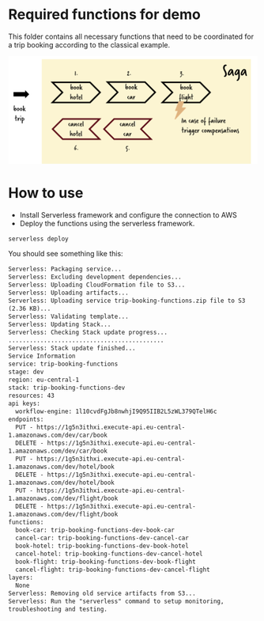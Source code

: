 # Required functions for demo

This folder contains all necessary functions that need to be coordinated for a trip booking according to the classical example.

![Overview](../overview.png)

# How to use

* Install Serverless framework and configure the connection to AWS
* Deploy the functions using the serverless framework.

```
serverless deploy
```

You should see something like this:

```
Serverless: Packaging service...
Serverless: Excluding development dependencies...
Serverless: Uploading CloudFormation file to S3...
Serverless: Uploading artifacts...
Serverless: Uploading service trip-booking-functions.zip file to S3 (2.36 KB)...
Serverless: Validating template...
Serverless: Updating Stack...
Serverless: Checking Stack update progress...
............................................
Serverless: Stack update finished...
Service Information
service: trip-booking-functions
stage: dev
region: eu-central-1
stack: trip-booking-functions-dev
resources: 43
api keys:
  workflow-engine: 1l10cvdFgJb8nwhjI9Q95IIB2L5zWL379QTelH6c
endpoints:
  PUT - https://1g5n3ithxi.execute-api.eu-central-1.amazonaws.com/dev/car/book
  DELETE - https://1g5n3ithxi.execute-api.eu-central-1.amazonaws.com/dev/car/book
  PUT - https://1g5n3ithxi.execute-api.eu-central-1.amazonaws.com/dev/hotel/book
  DELETE - https://1g5n3ithxi.execute-api.eu-central-1.amazonaws.com/dev/hotel/book
  PUT - https://1g5n3ithxi.execute-api.eu-central-1.amazonaws.com/dev/flight/book
  DELETE - https://1g5n3ithxi.execute-api.eu-central-1.amazonaws.com/dev/flight/book
functions:
  book-car: trip-booking-functions-dev-book-car
  cancel-car: trip-booking-functions-dev-cancel-car
  book-hotel: trip-booking-functions-dev-book-hotel
  cancel-hotel: trip-booking-functions-dev-cancel-hotel
  book-flight: trip-booking-functions-dev-book-flight
  cancel-flight: trip-booking-functions-dev-cancel-flight
layers:
  None
Serverless: Removing old service artifacts from S3...
Serverless: Run the "serverless" command to setup monitoring, troubleshooting and testing.
```